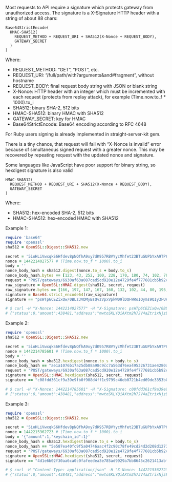 Most requests to API require a signature which protects gateway from unauthorized access. The signature is a X-Signature HTTP header with a string of about 88 chars:

```
Base64StrictEncode(
  HMAC-SHA512(
    REQUEST_METHOD + REQUEST_URI + SHA512(X-Nonce + REQUEST_BODY),
    GATEWAY_SECRET
  )
)
```

Where:

* REQUEST_METHOD: “GET”, “POST”, etc.
* REQUEST_URI: “/full/path/with?arguments&and#fragment”, without hostname
* REQUEST_BODY: final request body string with JSON or blank string
* X-Nonce: HTTP header with an integer which must be incremented with each request (protects from replay attack), for example (Time.now.to_f * 1000).to_i
* SHA512: binary SHA-2, 512 bits
* HMAC-SHA512: binary HMAC with SHA512
* GATEWAY_SECRET: key for HMAC
* Base64StrictEncode: Base64 encoding according to RFC 4648

For Ruby users signing is already implemented in straight-server-kit gem.

There is a tiny chance, that request will fail with “X-Nonce is invalid” error because of simultaneous signed request with a greater nonce. This may be recovered by repeating request with the updated nonce and signature.

Some languages like JavaScript have poor support for binary string, so hexdigest signature is also valid

```
HMAC-SHA512(
  REQUEST_METHOD + REQUEST_URI + SHA512(X-Nonce + REQUEST_BODY),
  GATEWAY_SECRET
)
```

Where:

* SHA512: hex-encoded SHA-2, 512 bits
* HMAC-SHA512: hex-encoded HMAC with SHA512

Example 1:

```ruby
require 'base64'
require 'openssl'
sha512 = OpenSSL::Digest::SHA512.new

secret = '5ioHLiVwxqkS6Hfdev8pNQfhA9xy7dK957RBVYycMhfet23BTuGUPbYxA9TP6x9P'
nonce = 1442214027577 # (Time.now.to_f * 1000).to_i
body = ''
nonce_body_hash = sha512.digest(nonce.to_s + body.to_s)
nonce_body_hash.bytes == [123, 43, 252, 100, 228, 170, 180, 74, 102, 78, 146, 144, 197, 246, 136, 25, 81, 207, 216, 218, 222, 86, 40, 184, 184, 181, 177, 204, 2, 160, 123, 2, 221, 81, 181, 97, 213, 106, 107, 213, 182, 25, 151, 12, 153, 7, 180, 215, 67, 66, 14, 202, 216, 115, 106, 18, 84, 221, 241, 253, 77, 104, 193, 203]
request = "POST/gateways/6930af63a087cad5cd920e12e4729fe4f777681cb5b92cbd9a021376c0f91930/orders?amount=1&keychain_id=1" + nonce_body_hash
raw_signature = OpenSSL::HMAC.digest(sha512, secret, request)
raw_signature.bytes == [166, 197, 147, 167, 160, 132, 102, 44, 80, 195, 253, 1, 47, 61, 213, 12, 204, 129, 177, 11, 243, 86, 156, 85, 166, 69, 180, 246, 80, 208, 21, 100, 104, 32, 236, 166, 179, 212, 8, 203, 113, 84, 43, 17, 176, 184, 147, 25, 117, 212, 236, 177, 165, 253, 146, 131, 240, 101, 232, 186, 46, 61, 35, 20]
signature = Base64.strict_encode64(raw_signature)
signature == "psWTp6CEZixQw/0BLz3VDMyBsQvzVpxVpkW09lDQFWRoIOyms9QIy3FUKxGwuJMZddTssaX9koPwZei6Lj0jFA=="

# $ curl -H "X-Nonce: 1442214027577" -H "X-Signature: psWTp6CEZixQw/0BLz3VDMyBsQvzVpxVpkW09lDQFWRoIOyms9QIy3FUKxGwuJMZddTssaX9koPwZei6Lj0jFA==" -X POST 'https://gateway.gear.mycelium.com/gateways/6930af63a087cad5cd920e12e4729fe4f777681cb5b92cbd9a021376c0f91930/orders?amount=1&keychain_id=1'
# {"status":0,"amount":438481,"address":"mwtoSKLYQiAXtm2h7JV4aZtrixNjzESbYB","tid":null,"id":2562,"payment_id":"27066a1344323db82bb8f20e0fc209e58178a79edb61ca522c22946728f16c66","amount_in_btc":"0.00438481","amount_paid_in_btc":"0.0","keychain_id":1,"last_keychain_id":1}
```

Example 2:

```ruby
require 'openssl'
sha512 = OpenSSL::Digest::SHA512.new

secret = '5ioHLiVwxqkS6Hfdev8pNQfhA9xy7dK957RBVYycMhfet23BTuGUPbYxA9TP6x9P'
nonce = 1442214785601 # (Time.now.to_f * 1000).to_i
body = ''
nonce_body_hash = sha512.hexdigest(nonce.to_s + body.to_s)
nonce_body_hash == "ae1a1076b17a25db88a98c9cc7a563d76ea495326731ae4280a7ba23d49d0f72b3279db3526e6aa478d1d3534d2e493fd85f707270bb616d789aa49041498f8e"
request = "POST/gateways/6930af63a087cad5cd920e12e4729fe4f777681cb5b92cbd9a021376c0f91930/orders?amount=1&keychain_id=1" + nonce_body_hash
signature = OpenSSL::HMAC.hexdigest(sha512, secret, request)
signature == "c08fdd361cf9a39e9fb0f908d4ff1c9799c46eb0721b4ed69de3353b087ae4e6fa321dbe047d004e7e8444a44b455eb511c56a60441c6ebe3a610bd855bbb865"

# $ curl -H "X-Nonce: 1442214785601" -H "X-Signature: c08fdd361cf9a39e9fb0f908d4ff1c9799c46eb0721b4ed69de3353b087ae4e6fa321dbe047d004e7e8444a44b455eb511c56a60441c6ebe3a610bd855bbb865" -X POST 'https://gateway.gear.mycelium.com/gateways/6930af63a087cad5cd920e12e4729fe4f777681cb5b92cbd9a021376c0f91930/orders?amount=1&keychain_id=1'
# {"status":0,"amount":438481,"address":"mwtoSKLYQiAXtm2h7JV4aZtrixNjzESbYB","tid":null,"id":2563,"payment_id":"f352e5542646f98e7035f4d6636efefece08a96db5427ede3cc82e3076e5d4b7","amount_in_btc":"0.00438481","amount_paid_in_btc":"0.0","keychain_id":1,"last_keychain_id":1}
```

Example 3:

```ruby
require 'openssl'
sha512 = OpenSSL::Digest::SHA512.new

secret = '5ioHLiVwxqkS6Hfdev8pNQfhA9xy7dK957RBVYycMhfet23BTuGUPbYxA9TP6x9P'
nonce = 1442215362723 # (Time.now.to_f * 1000).to_i
body = '{"amount":1,"keychain_id":1}'
nonce_body_hash = sha512.hexdigest(nonce.to_s + body.to_s)
nonce_body_hash == "5e587ea40fc9f5a04746aac4f2c90c78fe49cd24d2d208d12732101e0a5c12f00583655925228c25fe68a1197b5b3e478b75a4351bb38d95c18353f3d6bfe569"
request = "POST/gateways/6930af63a087cad5cd920e12e4729fe4f777681cb5b92cbd9a021376c0f91930/orders" + nonce_body_hash
signature = OpenSSL::HMAC.hexdigest(sha512, secret, request)
signature == "4d1e6b02f30aa6ca0c0fafeedea3e785ad9929a7bb8645c2621413abfebf68323791ae6bb76e8374b48db09c4bfdba4c083c5916de2f0f582ac68a32cefe63f1"

# $ curl -H "Content-Type: application/json" -H "X-Nonce: 1442215362723" -H "X-Signature: 4d1e6b02f30aa6ca0c0fafeedea3e785ad9929a7bb8645c2621413abfebf68323791ae6bb76e8374b48db09c4bfdba4c083c5916de2f0f582ac68a32cefe63f1" -X POST -d '{"amount":1,"keychain_id":1}' 'https://gateway.gear.mycelium.com/gateways/6930af63a087cad5cd920e12e4729fe4f777681cb5b92cbd9a021376c0f91930/orders'
# {"status":0,"amount":438481,"address":"mwtoSKLYQiAXtm2h7JV4aZtrixNjzESbYB","tid":null,"id":2564,"payment_id":"35bf5bd6aafcadf336be042582203e94211844c973ef67e83f681a9e2b907dd0","amount_in_btc":"0.00438481","amount_paid_in_btc":"0.0","keychain_id":1,"last_keychain_id":1}
```
